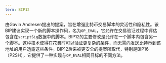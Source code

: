 ```yaml
---
term: BIP12
---
```


由Gavin Andresen提出的提案，旨在增强比特币交易脚本的灵活性和隐私性。该BIP建议实现一个新的脚本操作码，名为`OP_EVAL`，它允许在交易验证过程中评估包含在`scriptSig`数据中的脚本。BIP12的主要修改是允许在一个脚本内包含另一个脚本。这种技术使得在花费时可以验证更复杂的条件，而无需向发送比特币到该地址的用户透露这些条件。BIP12后来被更安全的提案所取代，特别是BIP16（P2SH），它提供了一种实现与`OP_EVAL`相同目标的不同方法。